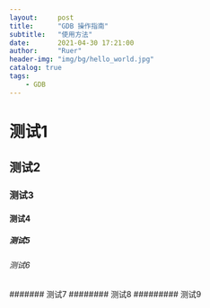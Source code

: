 ```yaml
---
layout:     post
title:      "GDB 操作指南"
subtitle:   "使用方法"
date:       2021-04-30 17:21:00
author:     "Ruer"
header-img: "img/bg/hello_world.jpg"
catalog: true
tags:
    - GDB
---
```


# 测试1
## 测试2
### 测试3
#### 测试4
##### 测试5
###### 测试6
####### 测试7
######## 测试8
######### 测试9